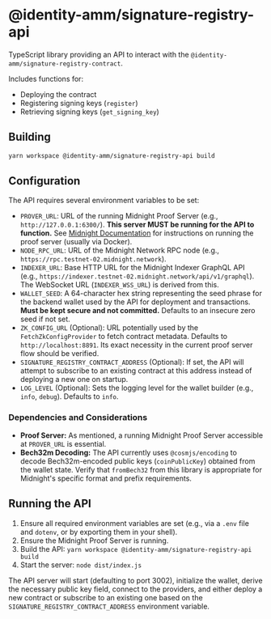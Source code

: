 # @identity-amm/signature-registry-api

TypeScript library providing an API to interact with the `@identity-amm/signature-registry-contract`.

Includes functions for:
- Deploying the contract
- Registering signing keys (`register`)
- Retrieving signing keys (`get_signing_key`)

## Building

```bash
yarn workspace @identity-amm/signature-registry-api build
```

## Configuration

The API requires several environment variables to be set:

*   `PROVER_URL`: URL of the running Midnight Proof Server (e.g., `http://127.0.0.1:6300/`). **This server MUST be running for the API to function.** See [Midnight Documentation](https://docs.midnight.network/) for instructions on running the proof server (usually via Docker).
*   `NODE_RPC_URL`: URL of the Midnight Network RPC node (e.g., `https://rpc.testnet-02.midnight.network`).
*   `INDEXER_URL`: Base HTTP URL for the Midnight Indexer GraphQL API (e.g., `https://indexer.testnet-02.midnight.network/api/v1/graphql`). The WebSocket URL (`INDEXER_WSS_URL`) is derived from this.
*   `WALLET_SEED`: A 64-character hex string representing the seed phrase for the backend wallet used by the API for deployment and transactions. **Must be kept secure and not committed.** Defaults to an insecure zero seed if not set.
*   `ZK_CONFIG_URL` (Optional): URL potentially used by the `FetchZkConfigProvider` to fetch contract metadata. Defaults to `http://localhost:8891`. Its exact necessity in the current proof server flow should be verified.
*   `SIGNATURE_REGISTRY_CONTRACT_ADDRESS` (Optional): If set, the API will attempt to subscribe to an existing contract at this address instead of deploying a new one on startup.
*   `LOG_LEVEL` (Optional): Sets the logging level for the wallet builder (e.g., `info`, `debug`). Defaults to `info`.

### Dependencies and Considerations

*   **Proof Server:** As mentioned, a running Midnight Proof Server accessible at `PROVER_URL` is essential.
*   **Bech32m Decoding:** The API currently uses `@cosmjs/encoding` to decode Bech32m-encoded public keys (`coinPublicKey`) obtained from the wallet state. Verify that `fromBech32` from this library is appropriate for Midnight's specific format and prefix requirements.

## Running the API

1.  Ensure all required environment variables are set (e.g., via a `.env` file and `dotenv`, or by exporting them in your shell).
2.  Ensure the Midnight Proof Server is running.
3.  Build the API: `yarn workspace @identity-amm/signature-registry-api build`
4.  Start the server: `node dist/index.js`

The API server will start (defaulting to port 3002), initialize the wallet, derive the necessary public key field, connect to the providers, and either deploy a new contract or subscribe to an existing one based on the `SIGNATURE_REGISTRY_CONTRACT_ADDRESS` environment variable. 